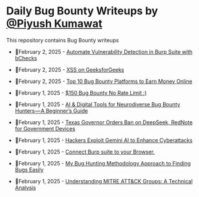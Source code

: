 # Daily Bug Bounty Writeups by [@Piyush Kumawat](https://twitter.com/piyush_supiy) 
This repository contains Bug Bounty writeups

<!-- BLOG-POST-LIST:START -->
 - 💯February 2, 2025 - [Automate Vulnerability Detection in Burp Suite with bChecks](https://medium.com/mr-plan-publication/automate-vulnerability-detection-in-burp-suite-with-bchecks-667b6e58a70c?source=rss------bug_bounty-5) 

 - 💯February 2, 2025 - [XSS on GeeksforGeeks](https://cybersecuritywriteups.com/xss-on-geeksforgeeks-2eafcbbf90b0?source=rss------bug_bounty-5) 

 - 💯February 2, 2025 - [Top 10 Bug Bounty Platforms to Earn Money Online](https://hackreveals.medium.com/top-10-bug-bounty-platforms-to-earn-money-online-fbea54cf7cbb?source=rss------bug_bounty-5) 

 - 💯February 1, 2025 - [$150 Bug Bounty No Rate Limit :&rpar;](https://cyberritzzz.medium.com/150-bug-bounty-no-rate-limit-b77cc6fa7708?source=rss------bug_bounty-5) 

 - 💯February 1, 2025 - [AI &amp; Digital Tools for Neurodiverse Bug Bounty Hunters — A Beginner’s Guide](https://medium.com/@neurodiversehackers/ai-digital-tools-for-neurodiverse-bug-bounty-hunters-a-beginners-guide-b1d24fdc7bbb?source=rss------bug_bounty-5) 

 - 💯February 1, 2025 - [Texas Governor Orders Ban on DeepSeek, RedNote for Government Devices](https://medium.com/@wiretor/texas-governor-orders-ban-on-deepseek-rednote-for-government-devices-45faa723107e?source=rss------bug_bounty-5) 

 - 💯February 1, 2025 - [Hackers Exploit Gemini AI to Enhance Cyberattacks](https://medium.com/@wiretor/hackers-exploit-gemini-ai-to-enhance-cyberattacks-45f360de9de5?source=rss------bug_bounty-5) 

 - 💯February 1, 2025 - [Connect Burp suite to your Browser.](https://medium.com/@aravindhyox/connect-burp-suite-to-your-browser-f819fada96a5?source=rss------bug_bounty-5) 

 - 💯February 1, 2025 - [My Bug Hunting Methodology Approach to Finding Bugs Easily](https://medium.com/@mahdisalhi0500/my-bug-hunting-methodology-approach-to-finding-bugs-easily-30082f35b455?source=rss------bug_bounty-5) 

 - 💯February 1, 2025 - [Understanding MITRE ATT&amp;CK Groups: A Technical Analysis](https://medium.com/@paritoshblogs/understanding-mitre-att-ck-groups-a-technical-analysis-e35773a46cd5?source=rss------bug_bounty-5) 
<!-- BLOG-POST-LIST:END -->
